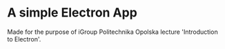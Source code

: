 # A simple Electron App
Made for the purpose of iGroup Politechnika Opolska lecture 'Introduction to Electron'.
